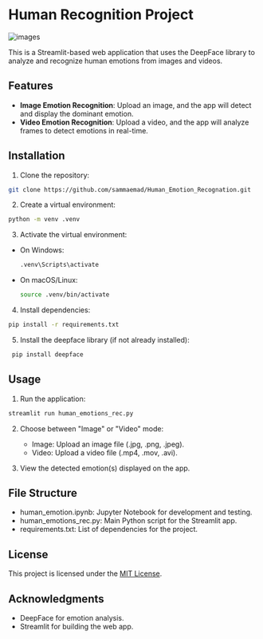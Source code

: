 # Human Recognition Project

![images](https://github.com/user-attachments/assets/21e7ad8e-39cd-4c2e-a150-dbf85254e129)

This is a Streamlit-based web application that uses the DeepFace library to analyze and recognize human emotions from images and videos.

## Features

- **Image Emotion Recognition**: Upload an image, and the app will detect and display the dominant emotion.
- **Video Emotion Recognition**: Upload a video, and the app will analyze frames to detect emotions in real-time.

## Installation

1. Clone the repository:
  ```bash
  git clone https://github.com/sammaemad/Human_Emotion_Recognation.git
  ```
2. Create a virtual environment:
  ```bash
  python -m venv .venv
  ```
3. Activate the virtual environment:
  - On Windows:
    ```bash
    .venv\Scripts\activate
    ```
  - On macOS/Linux:
    ```bash
    source .venv/bin/activate
    ```
4. Install dependencies:
  ```bash
  pip install -r requirements.txt
  ```
5. Install the deepface library (if not already installed):

 ```bash
  pip install deepface
  ```


## Usage

1. Run the application:
```bash
streamlit run human_emotions_rec.py
```

2. Choose between "Image" or "Video" mode:

      - Image: Upload an image file (.jpg, .png, .jpeg).
      - Video: Upload a video file (.mp4, .mov, .avi).
3. View the detected emotion(s) displayed on the app.

## File Structure
- human_emotion.ipynb: Jupyter Notebook for development and testing.
- human_emotions_rec.py: Main Python script for the Streamlit app.
- requirements.txt: List of dependencies for the project.


## License

This project is licensed under the [MIT License](LICENSE).

## Acknowledgments
- DeepFace for emotion analysis.
- Streamlit for building the web app.


